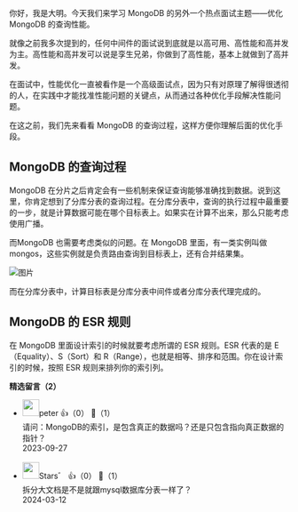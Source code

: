 你好，我是大明。今天我们来学习 MongoDB 的另外一个热点面试主题——优化 MongoDB 的查询性能。

就像之前我多次提到的，任何中间件的面试说到底就是以高可用、高性能和高并发为主。高性能和高并发可以说是孪生兄弟，你做到了高性能，基本上就做到了高并发。

在面试中，性能优化一直被看作是一个高级面试点，因为只有对原理了解得很透彻的人，在实践中才能找准性能问题的关键点，从而通过各种优化手段解决性能问题。

在这之前，我们先来看看 MongoDB 的查询过程，这样方便你理解后面的优化手段。

## MongoDB 的查询过程

MongoDB 在分片之后肯定会有一些机制来保证查询能够准确找到数据。说到这里，你肯定想到了分库分表的查询过程。在分库分表中，查询的执行过程中最重要的一步，就是计算数据可能在哪个目标表上。如果实在计算不出来，那么只能考虑使用广播。

而MongoDB 也需要考虑类似的问题。在 MongoDB 里面，有一类实例叫做 mongos，这些实例就是负责路由查询到目标表上，还有合并结果集。

![图片](https://static001.geekbang.org/resource/image/71/62/717ef05ee34e5c413b5a27c479626062.png?wh=1920x1017)

而在分库分表中，计算目标表是分库分表中间件或者分库分表代理完成的。

## MongoDB 的 ESR 规则

在 MongoDB 里面设计索引的时候就要考虑所谓的 ESR 规则。ESR 代表的是 E（Equality）、S（Sort）和 R（Range），也就是相等、排序和范围。你在设计索引的时候，按照 ESR 规则来排列你的索引列。
<div><strong>精选留言（2）</strong></div><ul>
<li><img src="https://static001.geekbang.org/account/avatar/00/10/25/87/f3a69d1b.jpg" width="30px"><span>peter</span> 👍（0） 💬（1）<div>请问：MongoDB的索引，是包含真正的数据吗？还是只包含指向真正数据的指针？</div>2023-09-27</li><br/><li><img src="https://static001.geekbang.org/account/avatar/00/24/b8/be/bf2b6778.jpg" width="30px"><span>Stars゛</span> 👍（0） 💬（1）<div>拆分大文档是不是就跟mysql数据库分表一样了？</div>2024-03-12</li><br/>
</ul>
